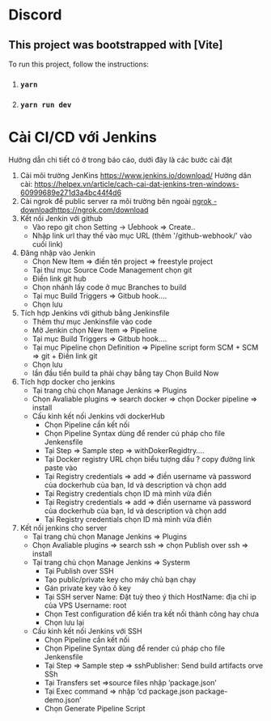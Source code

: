 # Discord
## This project was bootstrapped with [Vite]
To run this project, follow the instructions:

1. ### `yarn`
2. ### `yarn run dev`

# Cài CI/CD với Jenkins

Hướng dẫn chi tiết có ở trong báo cáo, dưới đây là các bước cài đặt 

1. Cài môi trường JenKins
   https://www.jenkins.io/download/
   Hường dân cài: https://helpex.vn/article/cach-cai-dat-jenkins-tren-windows-60999689e271d3a4bc44f4d6
3. Cài ngrok để public server ra môi trường bên ngoài
   [ngrok - download](https://ngrok.com/download)https://ngrok.com/download
4. Kết nối Jenkin với github
   -	Vào repo git chon Setting -> Ưebhook => Create..
   -	Nhập link url thay thế vào mục URL (thêm '/github-webhook/' vào cuối link)
5. Đăng nhập vào Jenkin
   - Chọn New Item => điền tên project => freestyle project
   - Tại thư mục Source Code Management chọn git
   -	Điền link git hub 
   -	Chọn nhánh lấy code ở mục Branches to build
   -	Tại mục Build Triggers => Gitbub hook….
   -	Chọn lưu
6. Tích hợp Jenkins với github bằng Jenkinsfile
   - Thêm thư mục Jenkinsfile vào code
   - Mở Jenkin chọn New Item =>  Pipeline 
   - Tại mục Build Triggers => Gitbub hook….
   - Tại mục Pipeline chọn Definition => Pipeline script form SCM
		  + SCM => git
		  + Điền link git
   - Chọn lưu
   - lần đầu tiền build ta phải chạy bẳng tay Chọn Build Now
7. Tích hợp docker cho jenkins
   - Tại trang chủ chọn Manage Jenkins => Plugins
   - Chọn Avaliable plugins => search docker => chọn Docker pipeline => install
   - Cấu kình kết nối Jenkins với dockerHub
      +	Chọn Pipeline cần kết nối
      +	Chọn Pipeline Syntax dùng để render cú pháp cho file Jenkensfile
      +	Tại Step => Sample step => withDokerRegidtry….
      +	Tại Docker registry URL chọn biểu tượng dấu ? copy đường link paste vào
      +	Tại Registry credentials => add => điền username và password của dockerhub của bạn, Id và description và chọn add
      + Tại Registry credentials chọn ID mà mình vừa điền
      + Tại Registry credentials => add => điền username và password của dockerhub của bạn, Id và description và chọn add
      +	Tại Registry credentials chọn ID mà mình vừa điền
8. Kết nối jenkins cho server
   - Tại trang chủ chọn Manage Jenkins => Plugins
   - Chọn Avaliable plugins => search ssh => chọn Publish over ssh  => install
   - Tại trang chủ chọn Manage Jenkins => Systerm
      +	Tại Publish over SSH 
      +	Tạo public/private key cho máy chủ bạn chạy
      +	Gán private key vào ô key
      +	Tại SSH server
      	  Name: Đặt tuỳ theo ý thích
          HostName: địa chỉ ip của VPS
          Username: root
      +	Chọn Test configuration để kiển tra kết nối thành công hay chưa
      +	Chọn lưu lại
    - Cấu kình kết nối Jenkins với SSH
      +	Chọn Pipeline cần kết nối
      +	Chọn Pipeline Syntax dùng để render cú pháp cho file Jenkensfile
      +	Tại Step => Sample step => sshPublisher: Send build artifacts orve SSh
      +	Tại Transfers set =>source files nhập ’package.json’
      +	Tại Exec command => nhập ‘cd package.json package-demo.json’
      +	Chọn Generate Pipeline Script


  

